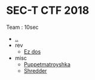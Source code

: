 # SEC-T CTF 2018

Team : 10sec

* [..](./../)
* rev
  * [Ez dos](./ezdos.md)
* misc
  * [Puppetmatroyshka](./puppetmatroyshka.md)
  * [Shredder](./shredder.md)

